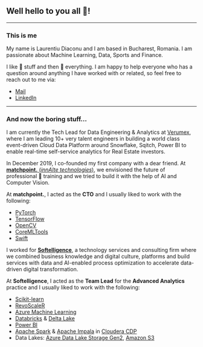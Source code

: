 ## Well hello to you all :wave:!
---
### This is me
My name is Laurentiu Diaconu and I am based in Bucharest, Romania. I am passionate about Machine Learning, Data, Sports and Finance.

I like :hammer: stuff and then :wrench: everything. I am happy to help everyone who has a question around anything I have worked with or related, so feel free to reach out to me via:

- [Mail](laurentiu.diaconu@innaite.tech)
- [LinkedIn](https://www.linkedin.com/in/laurentiudiaconu/)
---
### And now the boring stuff...

I am currently the Tech Lead for Data Engineering & Analytics at [Verumex](https://engineering.verumex.com/), where I am leading 10+ very talent engineers in building a world class event-driven Cloud Data Platform around Snowflake, Sqitch, Power BI to enable real-time self-service analytics for Real Estate investors.

In December 2019, I co-founded my first company with a dear friend. At [**matchpoint.** (*innAIte technologies*)](https://matchpoint.innaite.tech/), we envisioned the future of professional :tennis: training and we tried to build it with the help of AI and Computer Vision.

At **matchpoint.**, I acted as the **CTO** and I usually liked to work with the following:

- [PyTorch](https://github.com/pytorch/pytorch)
- [TensorFlow](https://www.tensorflow.org/)
- [OpenCV](https://opencv.org/)
- [CoreMLTools](https://github.com/apple/coremltools)
- [Swift](https://developer.apple.com/swift/)

I worked for [**Softelligence**](https://www.softelligence.net/), a technology services and consulting firm where we combined business knowledge and digital culture, platforms and build services with data and AI-enabled process optimization to accelerate data-driven digital transformation.

At **Softelligence**, I acted as the **Team Lead** for the **Advanced Analytics** practice and I usually liked to work with the following:

- [Scikit-learn](https://scikit-learn.org/)
- [RevoScaleR](https://docs.microsoft.com/en-us/machine-learning-server/r-reference/revoscaler/revoscaler)
- [Azure Machine Learning](https://azure.microsoft.com/en-us/services/machine-learning/)
- [Databricks](https://databricks.com/) & [Delta Lake](https://delta.io/)
- [Power BI](https://powerbi.microsoft.com/en-us/)
- [Apache Spark](https://spark.apache.org/) & [Apache Impala](https://impala.apache.org/) in [Cloudera CDP](https://www.cloudera.com/products/cloudera-data-platform.html)
- Data Lakes: [Azure Data Lake Storage Gen2](https://docs.microsoft.com/en-us/azure/storage/blobs/data-lake-storage-introduction), [Amazon S3](https://aws.amazon.com/s3/)
